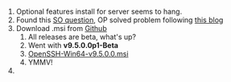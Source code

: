 1. Optional features install for server seems to hang.
2. Found this [SO question](https://superuser.com/questions/1688019/cant-install-open-ssh-server-in-windows-10), OP solved problem following [this blog](https://www.saotn.org/install-openssh-in-windows-server/)
3. Download .msi from [Github](https://github.com/PowerShell/Win32-OpenSSH)
	1. All releases are beta, what's up?
	2. Went with **v9.5.0.0p1-Beta**
	3. [OpenSSH-Win64-v9.5.0.0.msi](https://github.com/PowerShell/Win32-OpenSSH/releases/download/v9.5.0.0p1-Beta/OpenSSH-Win64-v9.5.0.0.msi)
	4. YMMV!
4. 